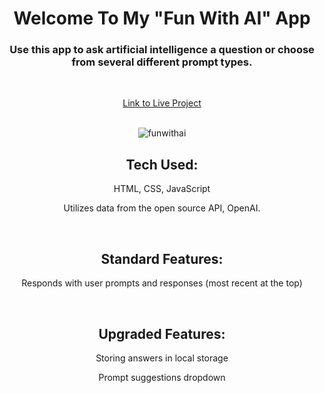 <div align="center">

# Welcome To My "Fun With AI" App

### Use this app to ask artificial intelligence a question or choose from several different prompt types. 

<br>

  <a href="https://tjacka.github.io/SIApp/">Link to Live Project</a>

<br>

<img src="https://i.ibb.co/HXV9ckx/funwithai.jpg" alt="funwithai" border="0">

<br>

## Tech Used: 
  
HTML, CSS, JavaScript

Utilizes data from the open source API, OpenAI. 

<br> 

## Standard Features:

Responds with user prompts and responses (most recent at the top) 

<br>

## Upgraded Features:

Storing answers in local storage

Prompt suggestions dropdown

</div>
